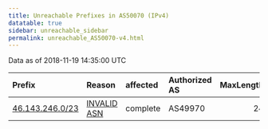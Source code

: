 ```yaml
---
title: Unreachable Prefixes in AS50070 (IPv4)
datatable: true
sidebar: unreachable_sidebar
permalink: unreachable_AS50070-v4.html
---
```


Data as of 2018-11-19 14:35:00 UTC


<div class="datatable-begin"></div>

| Prefix                                                   | Reason                                                                                                 | affected   | Authorized AS   |   MaxLength | Anchor                                         |   unreachable /24s |
|:---------------------------------------------------------|:-------------------------------------------------------------------------------------------------------|:-----------|:----------------|------------:|:-----------------------------------------------|-------------------:|
| [46.143.246.0/23](https://stat.ripe.net/46.143.246.0/23) | [INVALID ASN](https://rpki-validator.ripe.net/announcement-preview?asn=AS50070&prefix=46.143.246.0/23) | complete   | AS49970         |          24 | [RIPE](unreachable_RIPE_NCC_RPKI_Root-v4.html) |                  2 |

<div class="datatable-end"></div>